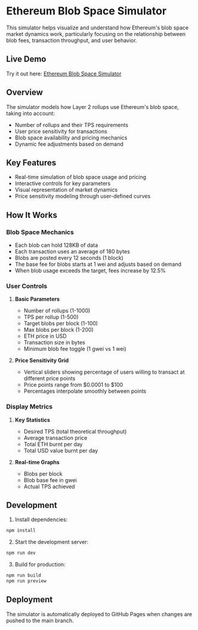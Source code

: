 # Ethereum Blob Space Simulator

This simulator helps visualize and understand how Ethereum's blob space market dynamics work, particularly focusing on the relationship between blob fees, transaction throughput, and user behavior.

## Live Demo
Try it out here: [Ethereum Blob Space Simulator](https://blue-yard.github.io/ethereum-blob-simulator)

## Overview

The simulator models how Layer 2 rollups use Ethereum's blob space, taking into account:
- Number of rollups and their TPS requirements
- User price sensitivity for transactions
- Blob space availability and pricing mechanics
- Dynamic fee adjustments based on demand

## Key Features

- Real-time simulation of blob space usage and pricing
- Interactive controls for key parameters
- Visual representation of market dynamics
- Price sensitivity modeling through user-defined curves

## How It Works

### Blob Space Mechanics
- Each blob can hold 128KB of data
- Each transaction uses an average of 180 bytes
- Blobs are posted every 12 seconds (1 block)
- The base fee for blobs starts at 1 wei and adjusts based on demand
- When blob usage exceeds the target, fees increase by 12.5%

### User Controls

1. **Basic Parameters**
   - Number of rollups (1-1000)
   - TPS per rollup (1-500)
   - Target blobs per block (1-100)
   - Max blobs per block (1-200)
   - ETH price in USD
   - Transaction size in bytes
   - Minimum blob fee toggle (1 gwei vs 1 wei)

2. **Price Sensitivity Grid**
   - Vertical sliders showing percentage of users willing to transact at different price points
   - Price points range from $0.0001 to $100
   - Percentages interpolate smoothly between points

### Display Metrics

1. **Key Statistics**
   - Desired TPS (total theoretical throughput)
   - Average transaction price
   - Total ETH burnt per day
   - Total USD value burnt per day

2. **Real-time Graphs**
   - Blobs per block
   - Blob base fee in gwei
   - Actual TPS achieved


## Development

1. Install dependencies:

```bash
npm install
```

2. Start the development server:

```bash
npm run dev
```

3. Build for production:

```bash
npm run build
npm run preview
```

## Deployment

The simulator is automatically deployed to GitHub Pages when changes are pushed to the main branch.
